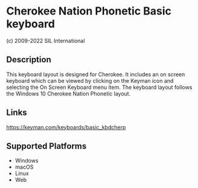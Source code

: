 Cherokee Nation Phonetic Basic keyboard
==============

(c) 2009-2022 SIL International

Description
-----------

This keyboard layout is designed for Cherokee.  It includes an on screen keyboard 
which can be viewed by clicking on the Keyman icon and selecting the On Screen Keyboard menu 
item. The keyboard layout follows the Windows 10 Cherokee Nation Phonetic layout.

Links
-----
https://keyman.com/keyboards/basic_kbdcherp

Supported Platforms
-------------------
 * Windows
 * macOS
 * Linux
 * Web
 

